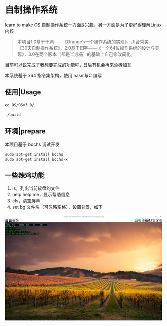 # 自制操作系统
learn to make OS
自制操作系统一方面是兴趣，另一方面是为了更好得理解Linux内核

> 本项目1.0基于于渊——《Orange's一个操作系统的实现》、川合秀实——《30天自制操作系统》，2.0基于田宇——《一个64位操作系统的设计与实现》，3.0在两个版本（都是半成品）的基础上自己修改简化。

目前可以说完成了我想要完成的功能吧，日后有机会再来添砖加瓦

本系统基于 x64 指令集架构，使用 nasm与C 编写

## 使用|Usage

`cd OS/OSv3.0/`

`./build`

## 环境|prepare

本项目基于 bochs 调试开发

```
sudo apt-get install bochs
sudo apt-get install bochs-x
```

## 一些辣鸡功能

1. ls，列出当前软盘的文件
2. help help me，显示帮助信息
3. cls，清空屏幕
4. set bg 文件名（可忽略空格），设置背景，如下

![](./截图录屏_选择区域_20200512131904.jpg)
